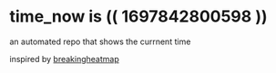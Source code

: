 # time_now is (( 1697842800598 ))

an automated repo that shows the currnent time

inspired by [breakingheatmap](https://github.com/breakingheatmap/breakingheatmap)